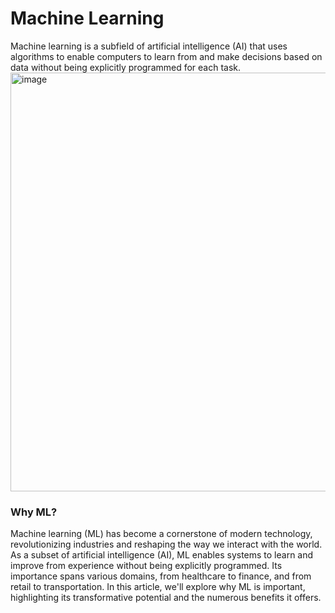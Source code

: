 # Machine Learning 
Machine learning is a subfield of artificial intelligence (AI) that uses algorithms to enable computers to learn from and make decisions based on data without being explicitly programmed for each task.  
<img width="1024" height="670" alt="image" src="https://github.com/user-attachments/assets/8aac2230-33af-4dbd-9084-c18c01425f60" />   

### Why ML?  
Machine learning (ML) has become a cornerstone of modern technology, revolutionizing industries and reshaping the way we interact with the world. As a subset of artificial intelligence (AI), ML enables systems to learn and improve from experience without being explicitly programmed. Its importance spans various domains, from healthcare to finance, and from retail to transportation. In this article, we'll explore why ML is important, highlighting its transformative potential and the numerous benefits it offers.

